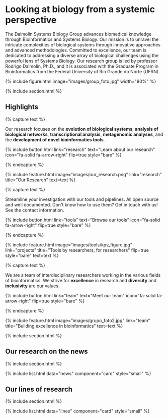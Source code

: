 ---
---

# Looking at biology from a systemic perspective

The Dalmolin Systems Biology Group advances biomedical knowledge through Bioinformatics and Systems Biology. Our mission is to unravel the intricate complexities of biological systems through innovative approaches and advanced methodologies. Committed to excellence, our team is dedicated to addressing a diverse array of biological challenges using the powerful lens of Systems Biology. Our research group is led by professor Rodrigo Dalmolin, Ph.D., and it is associated with the Graduate Program in Bioinformatics from the Federal University of Rio Grande do Norte (UFRN).

{% include figure.html image="images/group_foto.jpg" width="80%" %}

{% include section.html %}

## Highlights

{% capture text %}

Our research focuses on the **evolution of biological systems**, **analysis of biological networks**, **transcriptional analysis**, **metagenomic analyses**, and the **development of novel bioinformatics tools**.

{%
  include button.html
  link="research"
  text="Learn about our research"
  icon="fa-solid fa-arrow-right"
  flip=true
  style="bare"
%}

{% endcapture %}

{%
  include feature.html
  image="images/our_research.png"
  link="research"
  title="Our Research"
  text=text
%}

{% capture text %}

Streamline your investigation with our tools and pipelines. All open source and well documented. Don't know how to use them? Get in touch with us! See the contact information.

{%
  include button.html
  link="tools"
  text="Browse our tools"
  icon="fa-solid fa-arrow-right"
  flip=true
  style="bare"
%}

{% endcapture %}

{%
  include feature.html
  image="images/tools/kpv_figure.jpg"
  link="projects"
  title="Tools by researchers, for researchers"
  flip=true
  style="bare"
  text=text
%}

{% capture text %}

We are a team of interdisciplinary researchers working in the various fields of bioinformatics. We strive for **excellence** in research and **diversity** and **inclusivity** are our values.

{%
  include button.html
  link="team"
  text="Meet our team"
  icon="fa-solid fa-arrow-right"
  flip=true
  style="bare"
%}

{% endcapture %}

{%
  include feature.html
  image="images/grupo_foto2.jpg"
  link="team"
  title="Building excellence in bioinformatics"
  text=text
%}

{% include section.html %}

## Our research on the news

{% include section.html %}

{%
  include list.html
  data="news"
  component="card"
  style="small"
%}

## Our lines of research

{% include section.html %}

{%
  include list.html
  data="lines"
  component="card"
  style="small"
%}
